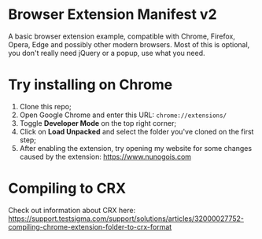 # Browser Extension Manifest v2

A basic browser extension example, compatible with Chrome, Firefox, Opera, Edge and possibly other modern browsers.
Most of this is optional, you don't really need jQuery or a popup, use what you need.

# Try installing on Chrome

1. Clone this repo;
2. Open Google Chrome and enter this URL: `chrome://extensions/`
3. Toggle **Developer Mode** on the top right corner;
4. Click on **Load Unpacked** and select the folder you've cloned on the first step;
5. After enabling the extension, try opening my website for some changes caused by the extension: https://www.nunogois.com

# Compiling to CRX

Check out information about CRX here: https://support.testsigma.com/support/solutions/articles/32000027752-compiling-chrome-extension-folder-to-crx-format
